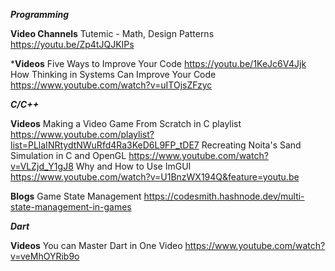***Programming***

**Video Channels**
Tutemic - Math, Design Patterns <https://youtu.be/Zp4tJQJKIPs>

***Videos**
Five Ways to Improve Your Code <https://youtu.be/1KeJc6V4Jjk>
How Thinking in Systems Can Improve Your Code <https://www.youtube.com/watch?v=uITOjsZFzyc>

***C/C++***

**Videos**
Making a Video Game From Scratch in C playlist <https://www.youtube.com/playlist?list=PLlaINRtydtNWuRfd4Ra3KeD6L9FP_tDE7>
Recreating Noita's Sand Simulation in C and OpenGL <https://www.youtube.com/watch?v=VLZjd_Y1gJ8>
Why and How to Use ImGUI <https://www.youtube.com/watch?v=U1BnzWX194Q&feature=youtu.be>

**Blogs**
Game State Management <https://codesmith.hashnode.dev/multi-state-management-in-games>

***Dart***

**Videos**
You can Master Dart in One Video <https://www.youtube.com/watch?v=veMhOYRib9o>
